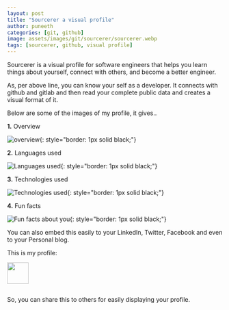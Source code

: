```yaml
---
layout: post
title: "Sourcerer a visual profile"
author: puneeth
categories: [git, github]
image: assets/images/git/sourcerer/sourcerer.webp
tags: [sourcerer, github, visual profile]
---
```


Sourcerer is a visual profile for software engineers that helps you learn things about yourself, connect with others, and become a better engineer.

As, per above line, you can know your self as a developer. It connects with github and gitlab and then read your complete public data and creates a visual format of it.

Below are some of the images of my profile, it gives..

**1.** Overview

![overview](https://devskrate.github.io/assets/images/git/sourcerer/overview.jpeg){: style="border: 1px solid black;"}

**2.** Languages used

![Languages used](https://devskrate.github.io/assets/images/git/sourcerer/languages.jpeg){: style="border: 1px solid black;"}

**3.** Technologies used

![Technologies used](https://devskrate.github.io/assets/images/git/sourcerer/technologies.jpeg){: style="border: 1px solid black;"}

**4.** Fun facts

![Fun facts about you](https://devskrate.github.io/assets/images/git/sourcerer/fun-facts.jpeg){: style="border: 1px solid black;"}

You can also embed this easily to your LinkedIn, Twitter, Facebook and even to your Personal blog.

This is my profile:

<a href="https://sourcerer.io/puneethkanna"><img src="https://avatars0.githubusercontent.com/u/40000406?v=4" height="50px" width="50px" alt=""/></a>

<a href="https://sourcerer.io/puneethkanna"><img src="https://img.shields.io/badge/Python-113%20commits-orange.svg" alt=""></a>

So, you can share this to others for easily displaying your profile.

